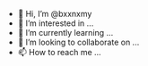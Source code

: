 - 👋 Hi, I’m @bxxnxmy
- 👀 I’m interested in ...
- 🌱 I’m currently learning ...
- 💞️ I’m looking to collaborate on ...
- 📫 How to reach me ...

<!---
bxxnxmy/bxxnxmy is a ✨ special ✨ repository because its `README.md` (this file) appears on your GitHub profile.
You can click the Preview link to take a look at your changes.
--->
